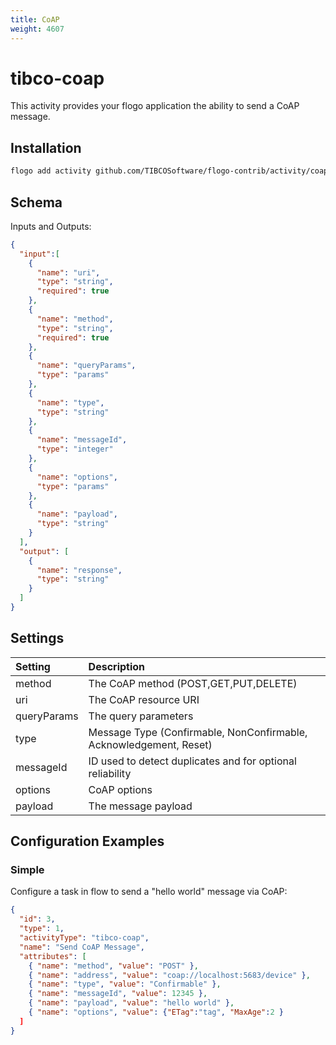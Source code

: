 ```yaml
---
title: CoAP
weight: 4607
---
```

# tibco-coap
This activity provides your flogo application the ability to send a CoAP message.


## Installation

```bash
flogo add activity github.com/TIBCOSoftware/flogo-contrib/activity/coap
```

## Schema
Inputs and Outputs:

```json
{
  "input":[
    {
      "name": "uri",
      "type": "string",
      "required": true
    },
    {
      "name": "method",
      "type": "string",
      "required": true
    },
    {
      "name": "queryParams",
      "type": "params"
    },
    {
      "name": "type",
      "type": "string"
    },
    {
      "name": "messageId",
      "type": "integer"
    },
    {
      "name": "options",
      "type": "params"
    },
    {
      "name": "payload",
      "type": "string"
    }
  ],
  "output": [
    {
      "name": "response",
      "type": "string"
    }
  ]
}
```
## Settings
| Setting   | Description    |
|:----------|:---------------|
| method    | The CoAP method (POST,GET,PUT,DELETE)|
| uri   | The CoAP resource URI |         
| queryParams | The query parameters |
| type      | Message Type (Confirmable, NonConfirmable, Acknowledgement, Reset) |
| messageId | ID used to detect duplicates and for optional reliability |
| options   | CoAP options |
| payload   | The message payload |


## Configuration Examples
### Simple
Configure a task in flow to send a "hello world" message via CoAP:

```json
{
  "id": 3,
  "type": 1,
  "activityType": "tibco-coap",
  "name": "Send CoAP Message",
  "attributes": [
    { "name": "method", "value": "POST" },
    { "name": "address", "value": "coap://localhost:5683/device" },
    { "name": "type", "value": "Confirmable" },
    { "name": "messageId", "value": 12345 },
    { "name": "payload", "value": "hello world" },
    { "name": "options", "value": {"ETag":"tag", "MaxAge":2 }
  ]
}
```
